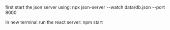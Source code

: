 first start the json server
using:
npx json-server --watch data/db.json --port 8000

In new terminal run the react server:
npm start
